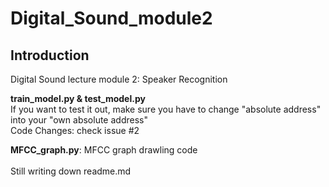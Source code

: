 # Digital_Sound_module2

## Introduction
Digital Sound lecture module 2: Speaker Recognition  

**train_model.py & test_model.py**<br>
If you want to test it out, make sure you have to change "absolute address" into your "own absolute address" <br>
Code Changes: check issue #2<br>

**MFCC_graph.py**: MFCC graph drawling code<br><br>
Still writing down readme.md
